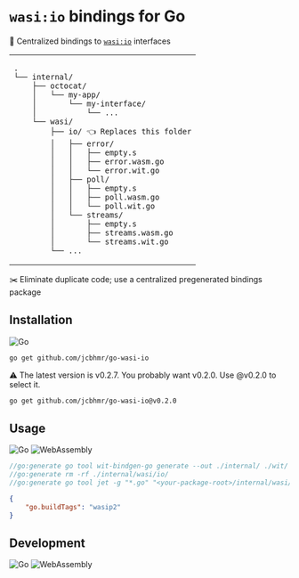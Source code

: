 # `wasi:io` bindings for Go

📂 Centralized bindings to [`wasi:io`](https://github.com/WebAssembly/wasi-io) interfaces

<table align=center>
<td>

```
.
└── internal/
    ├── octocat/
    │   └── my-app/
    │       └── my-interface/
    │           └── ...
    └── wasi/
        ├── io/ 👈 Replaces this folder
        │   ├── error/
        │   │   ├── empty.s
        │   │   ├── error.wasm.go
        │   │   └── error.wit.go
        │   ├── poll/
        │   │   ├── empty.s
        │   │   ├── poll.wasm.go
        │   │   └── poll.wit.go
        │   └── streams/
        │       ├── empty.s
        │       ├── streams.wasm.go
        │       └── streams.wit.go
        └── ...
```

</table>

✂️ Eliminate duplicate code; use a centralized pregenerated bindings package

## Installation

![Go](https://img.shields.io/badge/Go-00ADD8?style=for-the-badge&logo=Go&logoColor=FFFFFF)

```sh
go get github.com/jcbhmr/go-wasi-io
```

⚠️ The latest version is v0.2.7. You probably want v0.2.0. Use @v0.2.0 to select it.

```sh
go get github.com/jcbhmr/go-wasi-io@v0.2.0
```

## Usage

![Go](https://img.shields.io/badge/Go-00ADD8?style=for-the-badge&logo=Go&logoColor=FFFFFF)
![WebAssembly](https://img.shields.io/badge/WebAssembly-654FF0?style=for-the-badge&logo=WebAssembly&logoColor=FFFFFF)

```go
//go:generate go tool wit-bindgen-go generate --out ./internal/ ./wit/
//go:generate rm -rf ./internal/wasi/io/
//go:generate go tool jet -g "*.go" "<your-package-root>/internal/wasi/io/" "github.com/jcbhmr/go-wasi-io/" ./internal/
```

```json
{
    "go.buildTags": "wasip2"
}
```

## Development

![Go](https://img.shields.io/badge/Go-00ADD8?style=for-the-badge&logo=Go&logoColor=FFFFFF)
![WebAssembly](https://img.shields.io/badge/WebAssembly-654FF0?style=for-the-badge&logo=WebAssembly&logoColor=FFFFFF)
